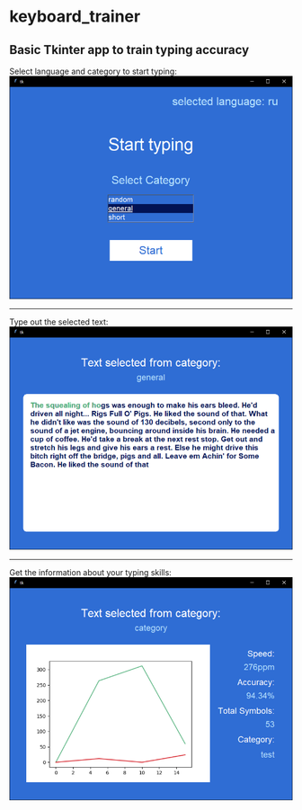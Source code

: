 # keyboard_trainer
## Basic Tkinter app to train typing accuracy

Select language and category to start typing:
![start_screen](https://github.com/Denis-Source/keyboard_trainer/blob/master/screenshots/start_screen.png)

***
Type out the selected text:
![start_screen](https://github.com/Denis-Source/keyboard_trainer/blob/master/screenshots/training_screen.png)

***
Get the information about your typing skills:
![start_screen](https://github.com/Denis-Source/keyboard_trainer/blob/master/screenshots/finish_screen.png)
